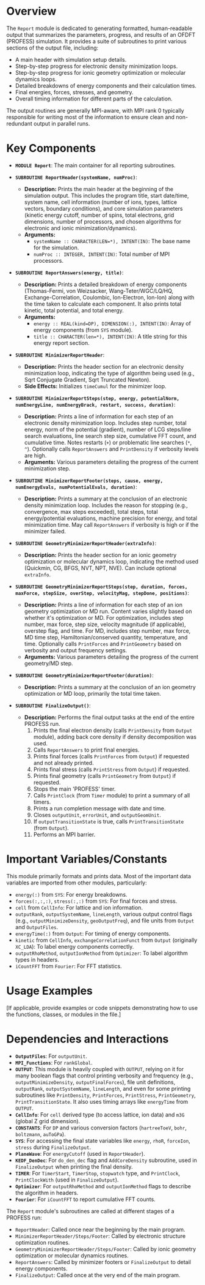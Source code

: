 # Overview

The `Report` module is dedicated to generating formatted, human-readable output that summarizes the parameters, progress, and results of an OFDFT (PROFESS) simulation. It provides a suite of subroutines to print various sections of the output file, including:
- A main header with simulation setup details.
- Step-by-step progress for electronic density minimization loops.
- Step-by-step progress for ionic geometry optimization or molecular dynamics loops.
- Detailed breakdowns of energy components and their calculation times.
- Final energies, forces, stresses, and geometry.
- Overall timing information for different parts of the calculation.

The output routines are generally MPI-aware, with MPI rank 0 typically responsible for writing most of the information to ensure clean and non-redundant output in parallel runs.

# Key Components

- **`MODULE Report`**: The main container for all reporting subroutines.

- **`SUBROUTINE ReportHeader(systemName, numProc)`**:
  - **Description:** Prints the main header at the beginning of the simulation output. This includes the program title, start date/time, system name, cell information (number of ions, types, lattice vectors, boundary conditions), and core simulation parameters (kinetic energy cutoff, number of spins, total electrons, grid dimensions, number of processors, and chosen algorithms for electronic and ionic minimization/dynamics).
  - **Arguments:**
    - `systemName :: CHARACTER(LEN=*), INTENT(IN)`: The base name for the simulation.
    - `numProc :: INTEGER, INTENT(IN)`: Total number of MPI processors.

- **`SUBROUTINE ReportAnswers(energy, title)`**:
  - **Description:** Prints a detailed breakdown of energy components (Thomas-Fermi, von Weizsacker, Wang-Teter/WGC/LQ/HQ, Exchange-Correlation, Coulombic, Ion-Electron, Ion-Ion) along with the time taken to calculate each component. It also prints total kinetic, total potential, and total energy.
  - **Arguments:**
    - `energy :: REAL(kind=DP), DIMENSION(:), INTENT(IN)`: Array of energy components (from `SYS` module).
    - `title :: CHARACTER(len=*), INTENT(IN)`: A title string for this energy report section.

- **`SUBROUTINE MinimizerReportHeader`**:
  - **Description:** Prints the header section for an electronic density minimization loop, indicating the type of algorithm being used (e.g., Sqrt Conjugate Gradient, Sqrt Truncated Newton).
  - **Side Effects:** Initializes `timeCumul` for the minimizer loop.

- **`SUBROUTINE MinimizerReportSteps(step, energy, potentialNorm, numEnergyLine, numEnergyBrack, restart, success, duration)`**:
  - **Description:** Prints a line of information for each step of an electronic density minimization loop. Includes step number, total energy, norm of the potential (gradient), number of LCG steps/line search evaluations, line search step size, cumulative FFT count, and cumulative time. Notes restarts (`+`) or problematic line searches (`*`, `^`). Optionally calls `ReportAnswers` and `PrintDensity` if verbosity levels are high.
  - **Arguments:** Various parameters detailing the progress of the current minimization step.

- **`SUBROUTINE MinimizerReportFooter(steps, cause, energy, numEnergyEvals, numPotentialEvals, duration)`**:
  - **Description:** Prints a summary at the conclusion of an electronic density minimization loop. Includes the reason for stopping (e.g., convergence, max steps exceeded), total steps, total energy/potential evaluations, machine precision for energy, and total minimization time. May call `ReportAnswers` if verbosity is high or if the minimizer failed.

- **`SUBROUTINE GeometryMinimizerReportHeader(extraInfo)`**:
  - **Description:** Prints the header section for an ionic geometry optimization or molecular dynamics loop, indicating the method used (Quickmin, CG, BFGS, NVT, NPT, NVE). Can include optional `extraInfo`.

- **`SUBROUTINE GeometryMinimizerReportSteps(step, duration, forces, maxForce, stepSize, overStep, velocityMag, stepDone, positions)`**:
  - **Description:** Prints a line of information for each step of an ion geometry optimization or MD run. Content varies slightly based on whether it's optimization or MD. For optimization, includes step number, max force, step size, velocity magnitude (if applicable), overstep flag, and time. For MD, includes step number, max force, MD time step, Hamiltonian/conserved quantity, temperature, and time. Optionally calls `PrintForces` and `PrintGeometry` based on verbosity and output frequency settings.
  - **Arguments:** Various parameters detailing the progress of the current geometry/MD step.

- **`SUBROUTINE GeometryMinimizerReportFooter(duration)`**:
  - **Description:** Prints a summary at the conclusion of an ion geometry optimization or MD loop, primarily the total time taken.

- **`SUBROUTINE FinalizeOutput()`**:
  - **Description:** Performs the final output tasks at the end of the entire PROFESS run.
    1.  Prints the final electron density (calls `PrintDensity` from `Output` module), adding back core density if density decomposition was used.
    2.  Calls `ReportAnswers` to print final energies.
    3.  Prints final forces (calls `PrintForces` from `Output`) if requested and not already printed.
    4.  Prints final stress (calls `PrintStress` from `Output`) if requested.
    5.  Prints final geometry (calls `PrintGeometry` from `Output`) if requested.
    6.  Stops the main 'PROFESS' timer.
    7.  Calls `PrintClock` (from `Timer` module) to print a summary of all timers.
    8.  Prints a run completion message with date and time.
    9.  Closes `outputUnit`, `errorUnit`, and `outputGeomUnit`.
    10. If `outputTransitionState` is true, calls `PrintTransitionState` (from `Output`).
    11. Performs an MPI barrier.

# Important Variables/Constants

This module primarily formats and prints data. Most of the important data variables are imported from other modules, particularly:
- `energy(:)` from `SYS`: For energy breakdowns.
- `forces(:,:,:)`, `stress(:,:)` from `SYS`: For final forces and stress.
- `cell` from `CellInfo`: For lattice and ion information.
- `outputRank`, `outputSystemName`, `lineLength`, various output control flags (e.g., `outputMinimizeDensity`, `geoOutputFreq`), and file units from `Output` and `OutputFiles`.
- `energyTime(:)` from `Output`: For timing of energy components.
- `kinetic` from `CellInfo`, `exchangeCorrelationFunct` from `Output` (originally `XC_LDA`): To label energy components correctly.
- `outputRhoMethod`, `outputIonMethod` from `Optimizer`: To label algorithm types in headers.
- `iCountFFT` from `Fourier`: For FFT statistics.

# Usage Examples

[If applicable, provide examples or code snippets demonstrating how to use the functions, classes, or modules in the file.]

# Dependencies and Interactions

- **`OutputFiles`**: For `outputUnit`.
- **`MPI_Functions`**: For `rankGlobal`.
- **`OUTPUT`**: This module is heavily coupled with `OUTPUT`, relying on it for many boolean flags that control printing verbosity and frequency (e.g., `outputMinimizeDensity`, `outputFinalForces`), file unit definitions, `outputRank`, `outputSystemName`, `lineLength`, and even for some printing subroutines like `PrintDensity`, `PrintForces`, `PrintStress`, `PrintGeometry`, `PrintTransitionState`. It also uses timing arrays like `energyTime` from `OUTPUT`.
- **`CellInfo`**: For `cell` derived type (to access lattice, ion data) and `m3G` (global Z grid dimension).
- **`CONSTANTS`**: For `DP` and various conversion factors (`hartreeToeV`, `bohr`, `boltzmann`, `auToGPa`).
- **`SYS`**: For accessing the final state variables like `energy`, `rhoR`, `forceIon`, `stress` during `FinalizeOutput`.
- **`PlaneWave`**: For `energyCutoff` (used in `ReportHeader`).
- **`KEDF_DenDec`**: For `do_den_dec` flag and `AddCoreDensity` subroutine, used in `FinalizeOutput` when printing the final density.
- **`TIMER`**: For `TimerStart`, `TimerStop`, `stopwatch` type, and `PrintClock`, `PrintClockWith` (used in `FinalizeOutput`).
- **`Optimizer`**: For `outputRhoMethod` and `outputIonMethod` flags to describe the algorithm in headers.
- **`Fourier`**: For `iCountFFT` to report cumulative FFT counts.

The `Report` module's subroutines are called at different stages of a PROFESS run:
- `ReportHeader`: Called once near the beginning by the main program.
- `MinimizerReportHeader/Steps/Footer`: Called by electronic structure optimization routines.
- `GeometryMinimizerReportHeader/Steps/Footer`: Called by ionic geometry optimization or molecular dynamics routines.
- `ReportAnswers`: Called by minimizer footers or `FinalizeOutput` to detail energy components.
- `FinalizeOutput`: Called once at the very end of the main program.
